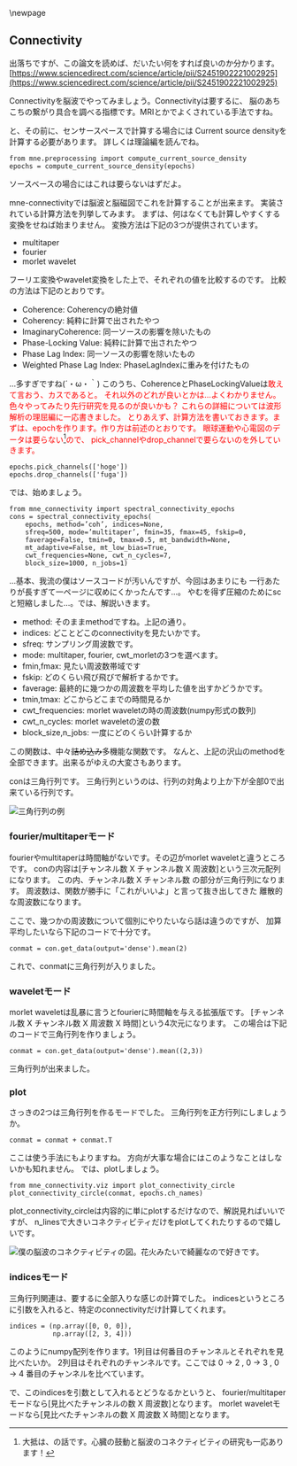 \newpage

## Connectivity

出落ちですが、この論文を読めば、だいたい何をすれば良いのか分かります。
[https://www.sciencedirect.com/science/article/pii/S2451902221002925](https://www.sciencedirect.com/science/article/pii/S2451902221002925)

Connectivityを脳波でやってみましょう。Connectivityは要するに、
脳のあちこちの繋がり具合を調べる指標です。MRIとかでよくされている手法ですね。

と、その前に、センサースペースで計算する場合には
Current source densityを計算する必要があります。
詳しくは理論編を読んでね。

```{frame=single}
from mne.preprocessing import compute_current_source_density
epochs = compute_current_source_density(epochs)
```

ソースベースの場合にはこれは要らないはずだよ。

mne-connectivityでは脳波と脳磁図でこれを計算することが出来ます。
実装されている計算方法を列挙してみます。
まずは、何はなくても計算しやすくする変換をせねば始まりません。
変換方法は下記の3つが提供されています。

- multitaper
- fourier
- morlet wavelet

フーリエ変換やwavelet変換をした上で、それぞれの値を比較するのです。
比較の方法は下記のとおりです。

- Coherence: Coherencyの絶対値
- Coherency: 純粋に計算で出されたやつ
- ImaginaryCoherence: 同一ソースの影響を除いたもの
- Phase-Locking Value: 純粋に計算で出されたやつ
- Phase Lag Index: 同一ソースの影響を除いたもの
- Weighted Phase Lag Index: PhaseLagIndexに重みを付けたもの

…多すぎですね(´・ω・｀)
このうち、CoherenceとPhaseLockingValueは<span style='color: red'>敢えて言おう、カスであると。<span style='color: red'>
それ以外のどれが良いとかは…よくわかりません。
色々やってみたり先行研究を見るのが良いかも？
これらの詳細については波形解析の理屈編に一応書きました。
とりあえず、計算方法を書いておきます。まずは、epochを作ります。作り方は前述のとおりです。
眼球運動や心電図のデータは要らない[^heart]ので、
pick_channelやdrop_channelで要らないのを外していきます。

[^heart]: 大抵は、の話です。心臓の鼓動と脳波のコネクティビティの研究も一応あります！

```{frame=single}
epochs.pick_channels(['hoge'])
epochs.drop_channels(['fuga'])
```

では、始めましょう。


```{frame=single}
from mne_connectivity import spectral_connectivity_epochs
cons = spectral_connectivity_epochs(
    epochs, method=’coh’, indices=None,
    sfreq=500, mode=’multitaper’, fmin=35, fmax=45, fskip=0,
    faverage=False, tmin=0, tmax=0.5, mt_bandwidth=None,
    mt_adaptive=False, mt_low_bias=True,
    cwt_frequencies=None, cwt_n_cycles=7,
    block_size=1000, n_jobs=1)

```

…基本、我流の僕はソースコードが汚いんですが、今回はあまりにも
一行あたりが長すぎて一ページに収めにくかったんです...。
やむを得ず圧縮のためにscと短縮しました…。では、解説いきます。

- method: そのままmethodですね。上記の通り。
- indices: どことどこのconnectivityを見たいかです。
- sfreq: サンプリング周波数です。
- mode: multitaper, fourier, cwt_morletの3つを選べます。
- fmin,fmax: 見たい周波数帯域です
- fskip: どのくらい飛び飛びで解析するかです。
- faverage: 最終的に幾つかの周波数を平均した値を出すかどうかです。
- tmin,tmax: どこからどこまでの時間見るか
- cwt_frequencies: morlet waveletの時の周波数(numpy形式の数列)
- cwt_n_cycles: morlet waveletの波の数
- block_size,n_jobs: 一度にどのくらい計算するか

この関数は、中々~~詰め込み~~多機能な関数です。
なんと、上記の沢山のmethodを全部できます。出来るがゆえの大変さもあります。

conは三角行列です。
三角行列というのは、行列の対角より上か下が全部0で出来ている行列です。

![三角行列の例](img/sankaku.png)

### fourier/multitaperモード
fourierやmultitaperは時間軸がないです。その辺がmorlet waveletと違うところです。
conの内容は[チャンネル数 X チャンネル数 X 周波数]という三次元配列になります。
この内、チャンネル数 X チャンネル数 の部分が三角行列になります。
周波数は、関数が勝手に「これがいいよ」と言って抜き出してきた
離散的な周波数になります。

ここで、幾つかの周波数について個別にやりたいなら話は違うのですが、
加算平均したいなら下記のコードで十分です。
```{frame=single}
conmat = con.get_data(output='dense').mean(2)
```
これで、conmatに三角行列が入りました。

### waveletモード
morlet waveletは乱暴に言うとfourierに時間軸を与える拡張版です。
[チャンネル数 X チャンネル数 X 周波数 X 時間]という4次元になります。
この場合は下記のコードで三角行列を作りましょう。
```{frame=single}
conmat = con.get_data(output='dense').mean((2,3))
```
三角行列が出来ました。

### plot
さっきの2つは三角行列を作るモードでした。
三角行列を正方行列にしましょうか。

```{frame=single}
conmat = conmat + conmat.T
```

ここは使う手法にもよりますね。
方向が大事な場合にはこのようなことはしないかも知れません。
では、plotしましょう。
```{frame=single}
from mne_connectivity.viz import plot_connectivity_circle
plot_connectivity_circle(conmat, epochs.ch_names)
```

plot_connectivity_circleは内容的に単にplotするだけなので、解説見ればいいですが、
n_linesで大きいコネクティビティだけをplotしてくれたりするので嬉しいです。

![僕の脳波のコネクティビティの図。花火みたいで綺麗なので好きです。](img/con.png)

### indicesモード
三角行列関連は、要するに全部入りな感じの計算でした。
indicesというところに引数を入れると、特定のconnectivityだけ計算してくれます。
```{frame=single}
indices = (np.array([0, 0, 0]),
           np.array([2, 3, 4]))
```
このようにnumpy配列を作ります。1列目は何番目のチャンネルとそれぞれを見比べたいか。
2列目はそれぞれのチャンネルです。ここでは
0 →  2 , 0 →  3 , 0 →  4 番目のチャンネルを比べています。

で、このindicesを引数として入れるとどうなるかというと、
fourier/multitaperモードなら[見比べたチャンネルの数 X 周波数]となります。
morlet waveletモードなら[見比べたチャンネルの数 X 周波数 X 時間]となります。
